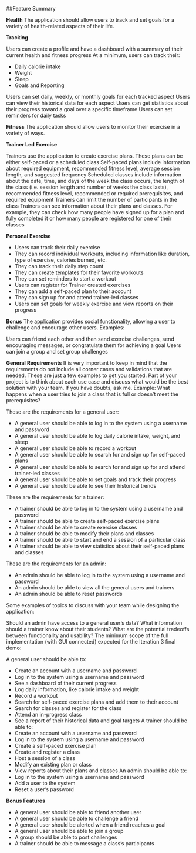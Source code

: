 
##Feature Summary

**Health**
The application should allow users to track and set goals for a variety of health-related aspects of their life.

**Tracking**

Users can create a profile and have a dashboard with a summary of their current health and fitness progress
At a minimum, users can track their:
+ Daily calorie intake
+ Weight
+ Sleep
+ Goals and Reporting

Users can set daily, weekly, or monthly goals for each tracked aspect
Users can view their historical data for each aspect
Users can get statistics about their progress toward a goal over a specific timeframe
Users can set reminders for daily tasks

**Fitness**
The application should allow users to monitor their exercise in a variety of ways.

**Trainer Led Exercise**

Trainers use the application to create exercise plans. These plans can be either self-paced or a scheduled class
Self-paced plans include information about required equipment, recommended fitness level, average session length, and suggested frequency
Scheduled classes include information about the date, time, and days of the week the class occurs, the length of the class (i.e. session length and number of weeks the class lasts), recommended fitness level, recommended or required prerequisites, and required equipment
Trainers can limit the number of participants in the class
Trainers can see information about their plans and classes. For example, they can check how many people have signed up for a plan and fully completed it or how many people are registered for one of their classes

**Personal Exercise**

+ Users can track their daily exercise
+ They can record individual workouts, including information like duration, type of exercise, calories burned, etc.
+ They can track their daily step count
+ They can create templates for their favorite workouts
+ They can set reminders to start a workout
+ Users can register for Trainer created exercises
+ They can add a self-paced plan to their account
+ They can sign up for and attend trainer-led classes
+ Users can set goals for weekly exercise and view reports on their progress

**Bonus**
The application provides social functionality, allowing a user to challenge and encourage other users. Examples:

Users can friend each other and then send exercise challenges, send encouraging messages, or congratulate them for achieving a goal
Users can join a group and set group challenges

**General Requirements**
It is very important to keep in mind that the requirements do not include all corner cases and validations that are needed. These are just a few examples to get you started. Part of your project is to think about each use case and discuss what would be the best solution with your team. If you have doubts, ask me. Example: What happens when a user tries to join a class that is full or doesn’t meet the prerequisites?

These are the requirements for a general user:

+ A general user should be able to log in to the system using a username and password
+ A general user should be able to log daily calorie intake, weight, and sleep
+ A general user should be able to record a workout
+ A general user should be able to search for and sign up for self-paced plans
+ A general user should be able to search for and sign up for and attend trainer-led classes
+ A general user should be able to set goals and track their progress
+ A general user should be able to see their historical trends

These are the requirements for a trainer:

+ A trainer should be able to log in to the system using a username and password
+ A trainer should be able to create self-paced exercise plans
+ A trainer should be able to create exercise classes
+ A trainer should be able to modify their plans and classes
+ A trainer should be able to start and end a session of a particular class
+ A trainer should be able to view statistics about their self-paced plans and classes

These are the requirements for an admin:

+ An admin should be able to log in to the system using a username and password
+ An admin should be able to view all the general users and trainers
+ An admin should be able to reset passwords

Some examples of topics to discuss with your team while designing the application:

Should an admin have access to a general user’s data?
What information should a trainer know about their students?
What are the potential tradeoffs between functionality and usability?
The minimum scope of the full implementation (with GUI connected) expected for the Iteration 3 final demo:

A general user should be able to:
+ Create an account with a username and password
+ Log in to the system using a username and password
+ See a dashboard of their current progress
+ Log daily information, like calorie intake and weight
+ Record a workout
+ Search for self-paced exercise plans and add them to their account
+ Search for classes and register for the class
+ Attend an in-progress class
+ See a report of their historical data and goal targets
A trainer should be able to:
+ Create an account with a username and password
+ Log in to the system using a username and password
+ Create a self-paced exercise plan
+ Create and register a class
+ Host a session of a class
+ Modify an existing plan or class
+ View reports about their plans and classes
An admin should be able to:
+ Log in to the system using a username and password
+ Add a user to the system
+ Reset a user’s password

**Bonus Features**

+ A general user should be able to friend another user
+ A general user should be able to challenge a friend
+ A general user should be alerted when a friend reaches a goal
+ A general user should be able to join a group
+ A group should be able to post challenges
+ A trainer should be able to message a class’s participants


